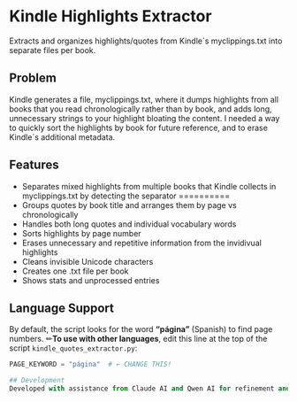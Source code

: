 # Kindle Highlights Extractor

Extracts and organizes highlights/quotes from Kindle´s myclippings.txt into separate files per book.

## Problem
Kindle generates a file, myclippings.txt, where it dumps highlights from all books that you read chronologically rather than by book, and adds long, unnecessary strings to your highlight bloating the content. I needed a way to quickly sort the highlights by book for future reference, and to erase Kindle´s additional metadata.

## Features
- Separates mixed highlights from multiple books that Kindle collects in myclippings.txt by detecting the separator ==========
- Groups quotes by book title and arranges them by page vs chronologically
- Handles both long quotes and individual vocabulary words
- Sorts highlights by page number
- Erases unnecessary and repetitive information from the invidivual highlights
- Cleans invisible Unicode characters
- Creates one .txt file per book
- Shows stats and unprocessed entries
     

## Language Support

By default, the script looks for the word **“página”** (Spanish) to find page numbers.
✏**To use with other languages**, edit this line at the top of the script `kindle_quotes_extractor.py`:

```python
PAGE_KEYWORD = "página"  # ← CHANGE THIS!

## Development
Developed with assistance from Claude AI and Qwen AI for refinement and implementation.
